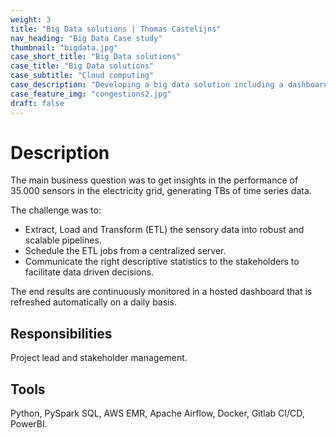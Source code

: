 ```yaml
---
weight: 3
title: "Big Data solutions | Thomas Castelijns"
nav_heading: "Big Data Case study"
thumbnail: "bigdata.jpg"
case_short_title: "Big Data solutions"
case_title: "Big Data solutions"
case_subtitle: "Cloud computing"
case_description: "Developing a big data solution including a dashboard for analyzing high volumes of noisy sensory data."
case_feature_img: "congestions2.jpg"
draft: false
---
```


# Description
The main business question was to get insights in the performance of 35.000 sensors in the electricity grid, generating TBs of time series data.

The challenge was to:

- Extract, Load and Transform (ETL) the sensory data into robust and scalable pipelines.
- Schedule the ETL jobs from a centralized server.
- Communicate the right descriptive statistics to the stakeholders to facilitate data driven decisions.

The end results are continuously monitored in a hosted dashboard that is refreshed automatically on a daily basis. 

## Responsibilities
Project lead and stakeholder management. 

## Tools
Python, PySpark SQL, AWS EMR, Apache Airflow, Docker, Gitlab CI/CD, PowerBI.